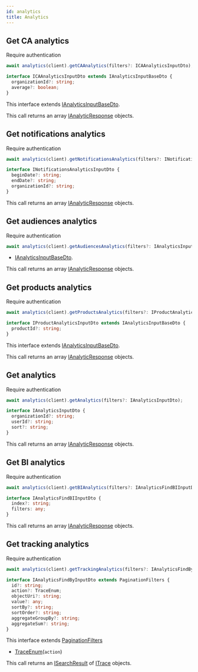```yaml
---
id: analytics
title: Analytics
---
```


## Get CA analytics

<span class="badge badge--warning">Require authentication</span>

```ts
await analytics(client).getCAAnalytics(filters?: ICAAnalyticsInputDto);
```

```ts
interface ICAAnalyticsInputDto extends IAnalyticsInputBaseDto {
  organizationId?: string;
  average?: boolean;
}
```

This interface extends [IAnalyticsInputBaseDto](analytics-types#ianalyticsinputbasedto).

This call returns an array [IAnalyticResponse](analytics-types#ianalyticresponse) objects.

## Get notifications analytics

<span class="badge badge--warning">Require authentication</span>

```ts
await analytics(client).getNotificationsAnalytics(filters?: INotificationsAnalyticsInputDto);
```

```ts
interface INotificationsAnalyticsInputDto {
  beginDate?: string;
  endDate?: string;
  organizationId?: string;
}
```

This call returns an array [IAnalyticResponse](analytics-types#ianalyticresponse) objects.

## Get audiences analytics

<span class="badge badge--warning">Require authentication</span>

```ts
await analytics(client).getAudiencesAnalytics(filters?: IAnalyticsInputBaseDto);
```
- [IAnalyticsInputBaseDto](analytics-types#ianalyticsinputbasedto).

This call returns an array [IAnalyticResponse](analytics-types#ianalyticresponse) objects.

## Get products analytics

<span class="badge badge--warning">Require authentication</span>

```ts
await analytics(client).getProductsAnalytics(filters?: IProductAnalyticsInputDto);
```

```ts
interface IProductAnalyticsInputDto extends IAnalyticsInputBaseDto {
  productId?: string;
}
```

This interface extends [IAnalyticsInputBaseDto](analytics-types#ianalyticsinputbasedto).

This call returns an array [IAnalyticResponse](analytics-types#ianalyticresponse) objects.

## Get analytics

<span class="badge badge--warning">Require authentication</span>

```ts
await analytics(client).getAnalytics(filters?: IAnalyticsInputDto);
```

```ts
interface IAnalyticsInputDto {
  organizationId?: string;
  userId?: string;
  sort?: string;
}
```

This call returns an array [IAnalyticResponse](analytics-types#ianalyticresponse) objects.

## Get BI analytics

<span class="badge badge--warning">Require authentication</span>

```ts
await analytics(client).getBIAnalytics(filters?: IAnalyticsFindBIInputDto);
```

```ts
interface IAnalyticsFindBIInputDto {
  index?: string;
  filters: any;
}
```

This call returns an array [IAnalyticResponse](analytics-types#ianalyticresponse) objects.

## Get tracking analytics

<span class="badge badge--warning">Require authentication</span>

```ts
await analytics(client).getTrackingAnalytics(filters?: IAnalyticsFindByInputDto);
```

```ts
interface IAnalyticsFindByInputDto extends PaginationFilters {
  id?: string;
  action?: TraceEnum;
  objectUri?: string;
  value?: any;
  sortBy?: string;
  sortOrder?: string;
  aggregateGroupBy?: string;
  aggregateSum?: string;
}
```

This interface extends [PaginationFilters](pagination#pagination-filters)

- [TraceEnum](analytics-types#traceenum)(`action`)

This call returns an [ISearchResult](pagination#isearchresult) of [ITrace](analytics-types#itrace) objects.